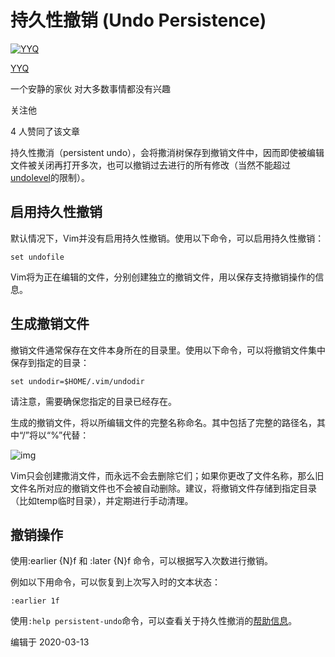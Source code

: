 # 持久性撤销 (Undo Persistence)

[![YYQ](https://pica.zhimg.com/v2-c4432de041354a82800b86e53483c9c7_xs.jpg?source=172ae18b)](https://www.zhihu.com/people/anthony.yuan)

[YYQ](https://www.zhihu.com/people/anthony.yuan)

一个安静的家伙 对大多数事情都没有兴趣

关注他

4 人赞同了该文章

持久性撒消（persistent undo），会将撒消树保存到撤销文件中，因而即使被编辑文件被关闭再打开多次，也可以撤销过去进行的所有修改（当然不能超过[undolevel](https://link.zhihu.com/?target=http%3A//vimdoc.sourceforge.net/htmldoc/options.html%23'undolevels')的限制）。

## **启用持久性撤销**

默认情况下，Vim并没有启用持久性撤销。使用以下命令，可以启用持久性撤销：

```vim
set undofile 
```

Vim将为正在编辑的文件，分别创建独立的撤销文件，用以保存支持撤销操作的信息。

## **生成撤销文件**

撤销文件通常保存在文件本身所在的目录里。使用以下命令，可以将撤销文件集中保存到指定的目录：

```vim
set undodir=$HOME/.vim/undodir
```

请注意，需要确保您指定的目录已经存在。

生成的撤销文件，将以所编辑文件的完整名称命名。其中包括了完整的路径名，其中“/”将以“%”代替：

![img](https://pic3.zhimg.com/80/v2-042e0822f776b33d7e3bffb0990b4db2_720w.png)

Vim只会创建撒消文件，而永远不会去删除它们；如果你更改了文件名称，那么旧文件名所对应的撤销文件也不会被自动删除。建议，将撤销文件存储到指定目录（比如temp临时目录），并定期进行手动清理。

## **撤销操作**

使用:earlier {N}f 和 :later {N}f 命令，可以根据写入次数进行撤销。

例如以下用命令，可以恢复到上次写入时的文本状态：

```vim
:earlier 1f
```

使用`:help persistent-undo`命令，可以查看关于持久性撤消的[帮助信息](https://link.zhihu.com/?target=http%3A//vimcdoc.sourceforge.net/doc/undo.html%23undo-persistence)。

编辑于 2020-03-13